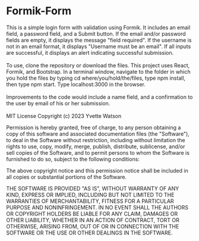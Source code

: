 # Formik-Form
This is a simple login form with validation using Formik. It includes an email field, a password field, and a Submit button. If the email and/or password fields are empty, it displays the message "field required". If the username is not in an email format, it displays "Username must be an email". If all inputs are successful, it displays an alert indicating successful submission.<br><br>
To use, clone the repository or download the files. This project uses React, Formik, and Bootstrap. In a terminal window, navigate to the folder in which you hold the files by typing cd where/you/hold/the/files, type npm install, then type npm start. Type localhost:3000 in the browser.<br><br>
Improvements to the code would include a name field, and a confirmation to the user by email of his or her submission.<br><br>
MIT License
Copyright (c) 2023 Yvette Watson

Permission is hereby granted, free of charge, to any person obtaining a copy of this software and associated documentation files (the "Software"), to deal in the Software without restriction, including without limitation the rights to use, copy, modify, merge, publish, distribute, sublicense, and/or sell copies of the Software, and to permit persons to whom the Software is furnished to do so, subject to the following conditions:

The above copyright notice and this permission notice shall be included in all copies or substantial portions of the Software.

THE SOFTWARE IS PROVIDED "AS IS", WITHOUT WARRANTY OF ANY KIND, EXPRESS OR IMPLIED, INCLUDING BUT NOT LIMITED TO THE WARRANTIES OF MERCHANTABILITY, FITNESS FOR A PARTICULAR PURPOSE AND NONINFRINGEMENT. IN NO EVENT SHALL THE AUTHORS OR COPYRIGHT HOLDERS BE LIABLE FOR ANY CLAIM, DAMAGES OR OTHER LIABILITY, WHETHER IN AN ACTION OF CONTRACT, TORT OR OTHERWISE, ARISING FROM, OUT OF OR IN CONNECTION WITH THE SOFTWARE OR THE USE OR OTHER DEALINGS IN THE SOFTWARE.
